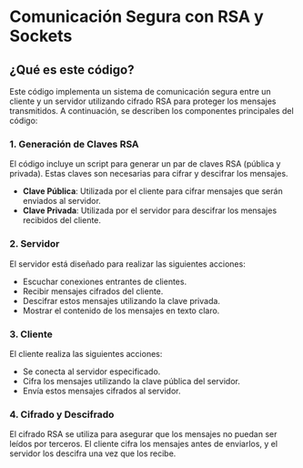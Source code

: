 # Comunicación Segura con RSA y Sockets

## ¿Qué es este código?

Este código implementa un sistema de comunicación segura entre un cliente y un servidor utilizando cifrado RSA para proteger los mensajes transmitidos. A continuación, se describen los componentes principales del código:

### 1. Generación de Claves RSA

El código incluye un script para generar un par de claves RSA (pública y privada). Estas claves son necesarias para cifrar y descifrar los mensajes.

- **Clave Pública**: Utilizada por el cliente para cifrar mensajes que serán enviados al servidor.
- **Clave Privada**: Utilizada por el servidor para descifrar los mensajes recibidos del cliente.

### 2. Servidor

El servidor está diseñado para realizar las siguientes acciones:

- Escuchar conexiones entrantes de clientes.
- Recibir mensajes cifrados del cliente.
- Descifrar estos mensajes utilizando la clave privada.
- Mostrar el contenido de los mensajes en texto claro.

### 3. Cliente

El cliente realiza las siguientes acciones:

- Se conecta al servidor especificado.
- Cifra los mensajes utilizando la clave pública del servidor.
- Envía estos mensajes cifrados al servidor.

### 4. Cifrado y Descifrado

El cifrado RSA se utiliza para asegurar que los mensajes no puedan ser leídos por terceros. El cliente cifra los mensajes antes de enviarlos, y el servidor los descifra una vez que los recibe.
